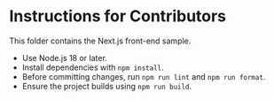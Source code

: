 # Instructions for Contributors

This folder contains the Next.js front-end sample.

- Use Node.js 18 or later.
- Install dependencies with `npm install`.
- Before committing changes, run `npm run lint` and `npm run format`.
- Ensure the project builds using `npm run build`.

